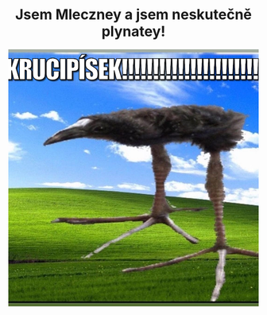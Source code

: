 <!-- Profile Header -->
<h1 align="center">Jsem Mleczney a jsem neskutečně plynatey!</h1>

<!-- Profile Banner -->
<p align="center">
  <img src="vinqtyi9cbvf1.png" width="1000" alt="Mr Incredible Gassy Gaming" />
</p>
